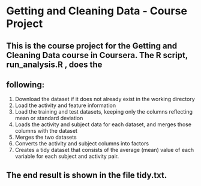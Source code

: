 # Getting and Cleaning Data - Course Project

## This is the course project for the Getting and Cleaning Data course in Coursera. The R script,  run_analysis.R , does the 
## following:
1. Download the dataset if it does not already exist in the working directory
2. Load the activity and feature information
3. Load the training and test datasets, keeping only the columns reflecting mean or standard deviation
4. Loads the activity and subject data for each dataset, and merges those columns with the dataset
5. Merges the two datasets
6. Converts the  activity  and  subject  columns into factors
7. Creates a tidy dataset that consists of the average (mean) value of each variable for each subject and activity pair.

## The end result is shown in the file  tidy.txt.
